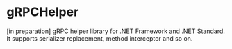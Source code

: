 # gRPCHelper
[in preparation] gRPC helper library for .NET Framework and .NET Standard. It supports serializer replacement, method interceptor and so on.
